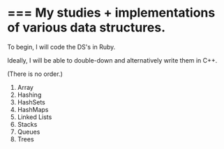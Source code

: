 ===
My studies + implementations of various data structures.
===

To begin, I will code the DS's in Ruby.<br>

Ideally, I will be able to double-down and alternatively write them in C++.<br>

(There is no order.)<br>


1) Array
2) Hashing
  1) HashSets
  2) HashMaps
3) Linked Lists
4) Stacks
5) Queues
6) Trees
